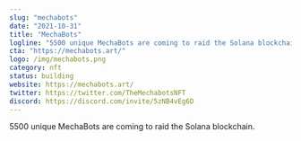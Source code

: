 ```yaml
---
slug: "mechabots"
date: "2021-10-31"
title: "MechaBots"
logline: "5500 unique MechaBots are coming to raid the Solana blockchain."
cta: "https://mechabots.art/"
logo: /img/mechabots.png
category: nft
status: building
website: https://mechabots.art/
twitter: https://twitter.com/TheMechabotsNFT
discord: https://discord.com/invite/5zNB4vEg6D
---
```


5500 unique MechaBots are coming to raid the Solana blockchain.
